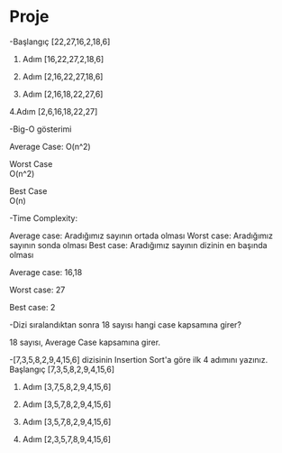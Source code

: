 # Proje

-Başlangıç
[22,27,16,2,18,6]

1. Adım
[16,22,27,2,18,6]

2. Adım
[2,16,22,27,18,6]

3. Adım
[2,16,18,22,27,6]

4.Adım
[2,6,16,18,22,27]

-Big-O gösterimi

Average Case:
O(n^2)     

Worst Case  
O(n^2)

Best Case   
O(n) 

-Time Complexity: 

Average case: Aradığımız sayının ortada olması
Worst case: Aradığımız sayının sonda olması
Best case: Aradığımız sayının dizinin en başında olması

Average case: 16,18

Worst case: 27

Best case: 2

-Dizi sıralandıktan sonra 18 sayısı hangi case kapsamına girer?

18 sayısı, Average Case kapsamına girer.

-[7,3,5,8,2,9,4,15,6] dizisinin Insertion Sort'a göre ilk 4 adımını yazınız.
Başlangıç
[7,3,5,8,2,9,4,15,6]

1. Adım
[3,7,5,8,2,9,4,15,6]

2. Adım
[3,5,7,8,2,9,4,15,6]

3. Adım
[3,5,7,8,2,9,4,15,6]

4. Adım
[2,3,5,7,8,9,4,15,6]

